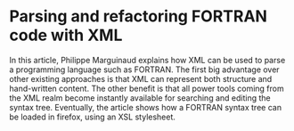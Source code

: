 # Parsing and refactoring FORTRAN code with XML

In this article, Philippe Marguinaud explains how XML can be used to parse 
a programming language such as FORTRAN. The first big advantage over other existing 
approaches is that XML can represent both structure and hand-written content.
The other benefit is that all power tools coming from the XML realm become instantly
available for searching and editing the syntax tree. Eventually, the article shows
how a FORTRAN syntax tree can be loaded in firefox, using an XSL stylesheet.
